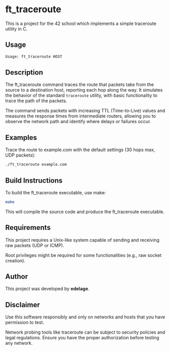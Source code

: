 # ft_traceroute

This is a project for the 42 school which implements a simple traceroute utility in C.

## Usage

```bash
Usage: ft_traceroute HOST
```

## Description
The ft_traceroute command traces the route that packets take from the source to a destination host, reporting each hop along the way. It simulates the behavior of the standard `traceroute` utility, with basic functionality to trace the path of the packets.

The command sends packets with increasing TTL (Time-to-Live) values and measures the response times from intermediate routers, allowing you to observe the network path and identify where delays or failures occur.

## Examples

Trace the route to example.com with the default settings (30 hops max, UDP packets):

```bash
./ft_traceroute example.com
```

## Build Instructions
To build the ft_traceroute executable, use make:

```bash
make
```

This will compile the source code and produce the ft_traceroute executable.

## Requirements
This project requires a Unix-like system capable of sending and receiving raw packets (UDP or ICMP).

Root privileges might be required for some functionalities (e.g., raw socket creation).

## Author
This project was developed by **edelage**.

## Disclaimer
Use this software responsibly and only on networks and hosts that you have permission to test.

Network probing tools like traceroute can be subject to security policies and legal regulations. Ensure you have the proper authorization before testing any network.
